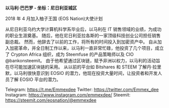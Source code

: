 **以马利·巴巴罗 - 坐标：尼日利亚城区**

2018 年 4 月加入柚子王国  (EOS Nation)大使计划

从尼日利亚乌约大学计算机科学系毕业后，以马利在 IT 销售领域的业绩，为成功的职业生涯奠基。 随后，他在尼日利亚拉各斯的一家顶级科技创业公司担任销售副总裁。 然而，他辞去了以前的工作，将所有的时间投入到加密资产中。 自从加入加密革命，并全日制工作以来，以马利一直非常忙碌，他投资了几个项目，成立了 Crypton Africa 组织，成为 Steemfuse 的产品策略师以及 CIO @bankonsteemit。 由于他希望通过区块链，赋予非洲以权力，以马利的活动旨在尽可能加速区块链的采用。 从以前的平台如 Bitshares 和 STEEM 了解丹·拉里默，以马利很快意识到 EOSIO 的潜力，他现在投资大量时间，让投资者和开发人员了解 EOSIO 平台的潜力。

Telegram: https://t.me/Emmexdee
Twitter: https://twitter.com/Emmex_dee
Instagram: https://www.instagram.com/emmexdee/
Steemit: https://steemit.com/eosnation/@emmexdee